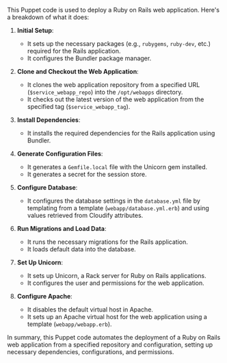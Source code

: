 This Puppet code is used to deploy a Ruby on Rails web application. Here's a breakdown of what it does:

1. **Initial Setup**:
   - It sets up the necessary packages (e.g., `rubygems`, `ruby-dev`, etc.) required for the Rails application.
   - It configures the Bundler package manager.

2. **Clone and Checkout the Web Application**:
   - It clones the web application repository from a specified URL (`$service_webapp_repo`) into the `/opt/webapps` directory.
   - It checks out the latest version of the web application from the specified tag (`$service_webapp_tag`).

3. **Install Dependencies**:
   - It installs the required dependencies for the Rails application using Bundler.

4. **Generate Configuration Files**:
   - It generates a `Gemfile.local` file with the Unicorn gem installed.
   - It generates a secret for the session store.

5. **Configure Database**:
   - It configures the database settings in the `database.yml` file by templating from a template (`webapp/database.yml.erb`) and using values retrieved from Cloudify attributes.

6. **Run Migrations and Load Data**:
   - It runs the necessary migrations for the Rails application.
   - It loads default data into the database.

7. **Set Up Unicorn**:
   - It sets up Unicorn, a Rack server for Ruby on Rails applications.
   - It configures the user and permissions for the web application.

8. **Configure Apache**:
   - It disables the default virtual host in Apache.
   - It sets up an Apache virtual host for the web application using a template (`webapp/webapp.erb`).

In summary, this Puppet code automates the deployment of a Ruby on Rails web application from a specified repository and configuration, setting up necessary dependencies, configurations, and permissions.